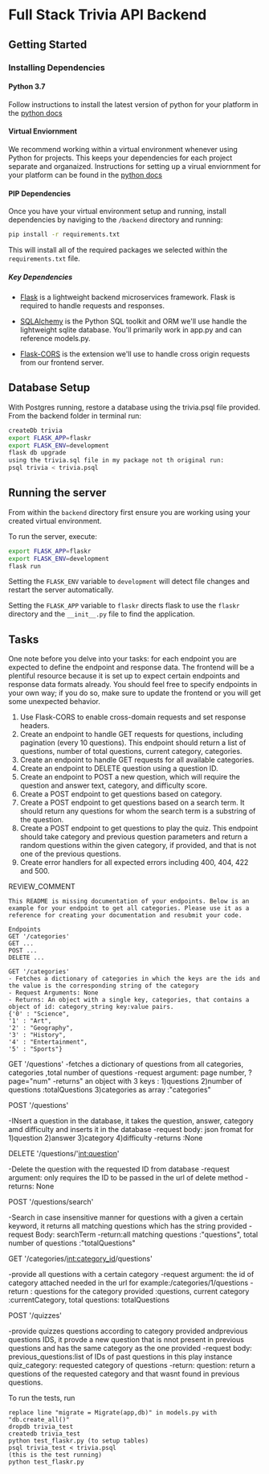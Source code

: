 # Full Stack Trivia API Backend

## Getting Started

### Installing Dependencies

#### Python 3.7

Follow instructions to install the latest version of python for your platform in the [python docs](https://docs.python.org/3/using/unix.html#getting-and-installing-the-latest-version-of-python)

#### Virtual Enviornment

We recommend working within a virtual environment whenever using Python for projects. This keeps your dependencies for each project separate and organaized. Instructions for setting up a virual enviornment for your platform can be found in the [python docs](https://packaging.python.org/guides/installing-using-pip-and-virtual-environments/)

#### PIP Dependencies

Once you have your virtual environment setup and running, install dependencies by naviging to the `/backend` directory and running:

```bash
pip install -r requirements.txt
```

This will install all of the required packages we selected within the `requirements.txt` file.

##### Key Dependencies

- [Flask](http://flask.pocoo.org/)  is a lightweight backend microservices framework. Flask is required to handle requests and responses.

- [SQLAlchemy](https://www.sqlalchemy.org/) is the Python SQL toolkit and ORM we'll use handle the lightweight sqlite database. You'll primarily work in app.py and can reference models.py. 

- [Flask-CORS](https://flask-cors.readthedocs.io/en/latest/#) is the extension we'll use to handle cross origin requests from our frontend server. 

## Database Setup
With Postgres running, restore a database using the trivia.psql file provided. From the backend folder in terminal run:
```bash
createDb trivia
export FLASK_APP=flaskr
export FLASK_ENV=development
flask db upgrade
using the trivia.sql file in my package not th original run:
psql trivia < trivia.psql
```

## Running the server

From within the `backend` directory first ensure you are working using your created virtual environment.

To run the server, execute:

```bash
export FLASK_APP=flaskr
export FLASK_ENV=development
flask run
```

Setting the `FLASK_ENV` variable to `development` will detect file changes and restart the server automatically.

Setting the `FLASK_APP` variable to `flaskr` directs flask to use the `flaskr` directory and the `__init__.py` file to find the application. 

## Tasks

One note before you delve into your tasks: for each endpoint you are expected to define the endpoint and response data. The frontend will be a plentiful resource because it is set up to expect certain endpoints and response data formats already. You should feel free to specify endpoints in your own way; if you do so, make sure to update the frontend or you will get some unexpected behavior. 

1. Use Flask-CORS to enable cross-domain requests and set response headers. 
2. Create an endpoint to handle GET requests for questions, including pagination (every 10 questions). This endpoint should return a list of questions, number of total questions, current category, categories. 
3. Create an endpoint to handle GET requests for all available categories. 
4. Create an endpoint to DELETE question using a question ID. 
5. Create an endpoint to POST a new question, which will require the question and answer text, category, and difficulty score. 
6. Create a POST endpoint to get questions based on category. 
7. Create a POST endpoint to get questions based on a search term. It should return any questions for whom the search term is a substring of the question. 
8. Create a POST endpoint to get questions to play the quiz. This endpoint should take category and previous question parameters and return a random questions within the given category, if provided, and that is not one of the previous questions. 
9. Create error handlers for all expected errors including 400, 404, 422 and 500. 

REVIEW_COMMENT
```
This README is missing documentation of your endpoints. Below is an example for your endpoint to get all categories. Please use it as a reference for creating your documentation and resubmit your code. 

Endpoints
GET '/categories'
GET ...
POST ...
DELETE ...

GET '/categories'
- Fetches a dictionary of categories in which the keys are the ids and the value is the corresponding string of the category
- Request Arguments: None
- Returns: An object with a single key, categories, that contains a object of id: category_string key:value pairs. 
{'0' : "Science",
'1' : "Art",
'2' : "Geography",
'3' : "History",
'4' : "Entertainment",
'5' : "Sports"}

```

GET '/questions'
-fetches  a dictionary of questions from all categories, categories ,total number of questions
-request argument: page number, ?page="num"
-returns" an object with 3 keys : 1)questions 2)number of questions :totalQuestions 3)categories as array :"categories"

POST '/questions'

-INsert a question in the database, it takes the question, answer, category amd difficulty and inserts it in the database
-request body: json fromat for 1)question 2)answer 3)category 4)difficulty
-returns :None


DELETE '/questions/'<int:question>'

-Delete the question with the requested ID from database
-request argument: only requires the ID to be passed in the url of delete method
-returns: None


POST '/questions/search'

-Search in case insensitive manner for  questions with a  given a certain keyword, it returns all matching questions which has the string provided
-request Body: searchTerm
-return:all matching questions :"questions", total number of questions :"totalQuestions"

GET '/categories/<int:category_id>/questions'


-provide all questions with a certain category 
-request argument: the id of category attached  needed in the url for example:/categories/1/questions
-return : questions for the category provided :questions, current category :currentCategory, total questions: totalQuestions


POST '/quizzes'

-provide quizzes questions according to category provided andprevious questions IDS, it provde a new question that is nnot present in previous questions and has the
same category as the one provided
-request body:
    previous_questions:list of IDs of past questions in this play instance
    quiz_category: requested category of questions
-return: 
    question: return a questions of the requested category and that wasnt found in previous questions.    



To run the tests, run
```
replace line "migrate = Migrate(app,db)" in models.py with "db.create_all()"
dropdb trivia_test
createdb trivia_test
python test_flaskr.py (to setup tables)
psql trivia_test < trivia.psql
(this is the test running)
python test_flaskr.py
```